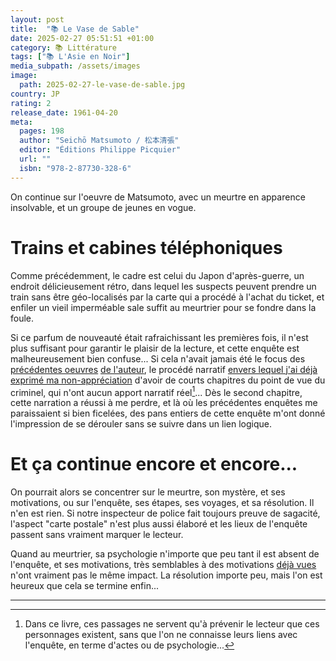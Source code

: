 ```yaml
---
layout: post
title:  "📚 Le Vase de Sable"
date: 2025-02-27 05:51:51 +01:00
category: 📚 Littérature
tags: ["📚 L'Asie en Noir"]
media_subpath: /assets/images
image:
  path: 2025-02-27-le-vase-de-sable.jpg
country: JP
rating: 2
release_date: 1961-04-20
meta:
  pages: 198
  author: "Seichō Matsumoto / 松本清張"
  editor: "Éditions Philippe Picquier"
  url: ""
  isbn: "978-2-87730-328-6"
---
```


On continue sur l'oeuvre de Matsumoto, avec un meurtre en apparence insolvable, et un groupe de jeunes en vogue.

# Trains et cabines téléphoniques

Comme précédemment, le cadre est celui du Japon d'après-guerre, un endroit délicieusement rétro, dans lequel les suspects peuvent prendre un train sans être géo-localisés par la carte qui a procédé à l'achat du ticket, et enfiler un vieil imperméable sale suffit au meurtrier pour se fondre dans la foule.

Si ce parfum de nouveauté était rafraichissant les premières fois, il n'est plus suffisant pour garantir le plaisir de la lecture, et cette enquête est malheureusement bien confuse... Si cela n'avait jamais été le focus des [précédentes oeuvres](/posts/tokyo-express/) [de l'auteur](/posts/le-point-zero/), le procédé narratif [envers lequel j'ai déjà exprimé ma non-appréciation](/posts/le-requin-de-shinjuku/) d'avoir de courts chapitres du point de vue du criminel, qui n'ont aucun apport narratif réel[^1]... Dès le second chapitre, cette narration a réussi à me perdre, et là où les précédentes enquêtes me paraissaient si bien ficelées, des pans entiers de cette enquête m'ont donné l'impression de se dérouler sans se suivre dans un lien logique.

# Et ça continue encore et encore...

On pourrait alors se concentrer sur le meurtre, son mystère, et ses motivations, ou sur l'enquête, ses étapes, ses voyages, et sa résolution. Il n'en est rien. Si notre inspecteur de police fait toujours preuve de sagacité, l'aspect "carte postale" n'est plus aussi élaboré et les lieux de l'enquête passent sans vraiment marquer le lecteur.

Quand au meurtrier, sa psychologie n'importe que peu tant il est absent de l'enquête, et ses motivations, très semblables à des motivations [déjà vues](/posts/le-point-zero/) n'ont vraiment pas le même impact. La résolution importe peu, mais l'on est heureux que cela se termine enfin...


* * *
[^1]: Dans ce livre, ces passages ne servent qu'à prévenir le lecteur que ces personnages existent, sans que l'on ne connaisse leurs liens avec l'enquête, en terme d'actes ou de psychologie...
